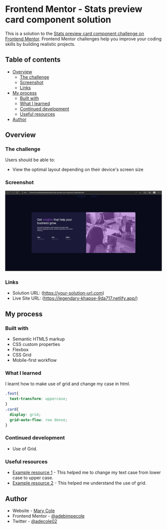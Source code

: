 # Frontend Mentor - Stats preview card component solution

This is a solution to the [Stats preview card component challenge on Frontend Mentor](https://www.frontendmentor.io/challenges/stats-preview-card-component-8JqbgoU62). Frontend Mentor challenges help you improve your coding skills by building realistic projects. 

## Table of contents

- [Overview](#overview)
  - [The challenge](#the-challenge)
  - [Screenshot](#screenshot)
  - [Links](#links)
- [My process](#my-process)
  - [Built with](#built-with)
  - [What I learned](#what-i-learned)
  - [Continued development](#continued-development)
  - [Useful resources](#useful-resources)
- [Author](#author)

## Overview

### The challenge

Users should be able to:

- View the optimal layout depending on their device's screen size

### Screenshot

![](design/Screenshot.png)

### Links

- Solution URL: (https://your-solution-url.com)
- Live Site URL: (https://legendary-khapse-9da717.netlify.app/)

## My process

### Built with

- Semantic HTML5 markup
- CSS custom properties
- Flexbox
- CSS Grid
- Mobile-first workflow


### What I learned

I learnt how to make use of grid and change my case in html.

```css
.foot{
  text-transform: uppercase;
}
.card{
  display: grid;
  grid-auto-flow: row dense;
}
```

### Continued development

- Use of Grid.

### Useful resources

- [Example resource 1](https://www.w3schools.com/cssref/pr_text_text-transform.asp) - This helped me to change my text case from lower case to upper case.
- [Example resource 2](https://developer.mozilla.org/en-US/docs/Web/CSS/grid-auto-flow) - This helped me understand the use of grid.


## Author

- Website - [Mary Cole](https://www.your-site.com)
- Frontend Mentor - [@adebimpecole](https://www.frontendmentor.io/profile/adebimpecole)
- Twitter - [@adecole02](https://twitter.com/adecole02)

